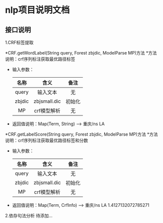 # nlp项目说明文档

## 接口说明

1.CRF标签提取

*CRF.getWordLabel(String query, Forest zbjdic, ModelParse MP)方法
 *方法说明：crf序列标注获取最优路径标签
  * 输入参数：
 
	| 名称 | 含义 | 备注 |
	|:-------:|:-------:|:-------:|
	|query|输入文本|无|
	|zbjdic|zbjsmall.dic|初始化|
	|MP|crf模型解析|无|
 * 返回值说明：Map(Term, String)	——>	重庆/ns	LA
 
*CRF.getLabelScore(String query, Forest zbjdic, ModelParse MP)方法
 *方法说明：crf序列标注获取最优路径标签和分数
  * 输入参数：
 
	| 名称 | 含义 | 备注 |
	|:-------:|:-------:|:-------:|
	|query|输入文本|无|
	|zbjdic|zbjsmall.dic|初始化|
	|MP|crf模型解析|无|
 * 返回值说明：Map(Term, CrfInfo)	——>	重庆/ns	LA	1.4127132072785271

2.依存句法分析
待添加...
